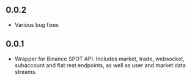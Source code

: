 ## 0.0.2

* Various bug fixes

## 0.0.1

* Wrapper for Binance SPOT API. Includes market, trade, websocket, subaccount and fiat rest endpoints, as well as user and market data streams.

